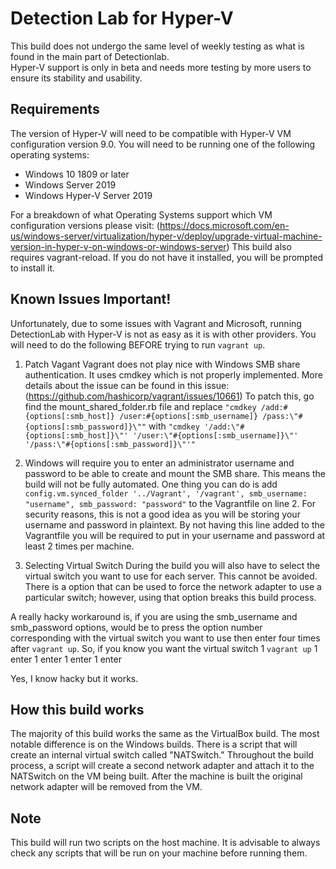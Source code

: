 # Detection Lab for Hyper-V 

This build does not undergo the same level of weekly testing as what is found in the main part of Detectionlab.  
Hyper-V support is only in beta and needs more testing by more users to ensure its stability and usability.  

## Requirements 

The version of Hyper-V will need to be compatible with Hyper-V VM configuration version 9.0. 
You will need to be running one of the following operating systems: 
* Windows 10 1809 or later 
* Windows Server 2019 
* Windows Hyper-V Server 2019 

For a breakdown of what Operating Systems support which VM configuration versions please visit: (https://docs.microsoft.com/en-us/windows-server/virtualization/hyper-v/deploy/upgrade-virtual-machine-version-in-hyper-v-on-windows-or-windows-server) 
This build also requires vagrant-reload. If you do not have it installed, you will be prompted to install it.  

## Known Issues Important! 

Unfortunately, due to some issues with Vagrant and Microsoft, running DetectionLab with Hyper-V is not as easy as it is with other providers. You will need to do the following BEFORE trying to run `vagrant up`. 
1) Patch Vagant 
Vagrant does not play nice with Windows SMB share authentication. It uses cmdkey which is not properly implemented. More details about the issue can be found in this issue:(https://github.com/hashicorp/vagrant/issues/10661) 
To patch this, go find the mount_shared_folder.rb file and replace `"cmdkey /add:#{options[:smb_host]} /user:#{options[:smb_username]} /pass:\"#{options[:smb_password]}\""` with `"cmdkey '/add:\"#{options[:smb_host]}\"' '/user:\"#{options[:smb_username]}\"' '/pass:\"#{options[:smb_password]}\"'"` 

2) Windows will require you to enter an administrator username and password to be able to create and mount the SMB share. 
This means the build will not be fully automated. One thing you can do is add `config.vm.synced_folder '../Vagrant', '/vagrant', smb_username: "username", smb_password: "password"` to the Vagrantfile on line 2. For security reasons, this is not a good idea as you will be storing your username and password in plaintext. 
By not having this line added to the Vagrantfile you will be required to put in your username and password at least 2 times per machine.  

3) Selecting Virtual Switch 
During the build you will also have to select the virtual switch you want to use for each server. This cannot be avoided. There is a option that can be used to force the network adapter to use a particular switch; however, using that option breaks this build process.  

A really hacky workaround is, if you are using the smb_username and smb_password options, would be to press the option number corresponding with the virtual switch you want to use then enter four times after `vagrant up`. So, if you know you want the virtual switch 1 `vagrant up` 1 enter 1 enter 1 enter 1 enter 

Yes, I know hacky but it works.  

## How this build works 

The majority of this build works the same as the VirtualBox build. The most notable difference is on the Windows builds. There is a script that will create an internal virtual switch called "NATSwitch." Throughout the build process, a script will create a second network adapter and attach it to the NATSwitch on the VM being built. After the machine is built the original network adapter will be removed from the VM.  

## Note 

This build will run two scripts on the host machine. It is advisable to always check any scripts that will be run on your machine before running them. 
